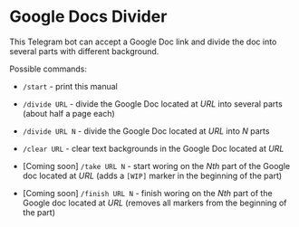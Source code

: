 # Google Docs Divider

This Telegram bot can accept a Google Doc link and divide the doc into several parts with different background.

Possible commands:

- `/start` - print this manual

- `/divide URL` - divide the Google Doc located at _URL_ into several parts (about half a page each)

- `/divide URL N` - divide the Google Doc located at _URL_ into _N_ parts

- `/clear URL` - clear text backgrounds in the Google Doc located at _URL_

- [Coming soon] `/take URL N` - start woring on the _Nth_ part of the Google doc located at _URL_ (adds a `[WIP]` marker in the beginning of the part)

- [Coming soon] `/finish URL N` - finish woring on the _Nth_ part of the Google doc located at _URL_ (removes all markers from the beginning of the part)
